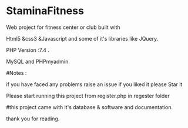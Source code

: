 # StaminaFitness
Web project for fitness center or club built with 

Html5 &css3 &Javascript and some of it's libraries like JQuery.

PHP Version :7.4  .

MySQL and PHPmyadmin.

#Notes :

if you have faced any problems raise an issue if you liked it please Star it 

Please start running this project from register.php in regester folder

#this project came with it's database & software and documentation.

thank you for reading.
